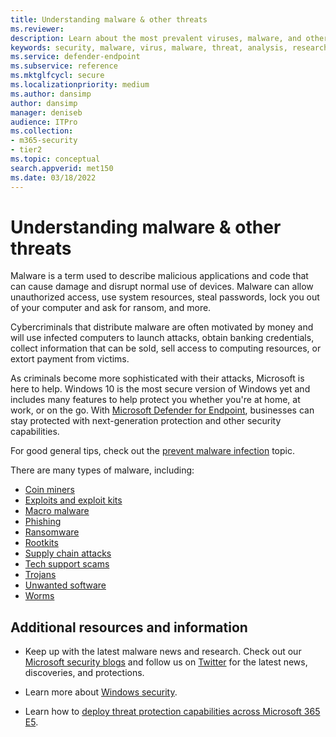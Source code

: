 ```yaml
---
title: Understanding malware & other threats
ms.reviewer: 
description: Learn about the most prevalent viruses, malware, and other threats. Understand how they infect systems, how they behave, and how to prevent and remove them.
keywords: security, malware, virus, malware, threat, analysis, research, encyclopedia, dictionary, glossary, ransomware, support scams, unwanted software, computer infection, virus infection, descriptions, remediation, latest threats, mmpc, microsoft malware protection center, wdsi
ms.service: defender-endpoint
ms.subservice: reference
ms.mktglfcycl: secure
ms.localizationpriority: medium
ms.author: dansimp
author: dansimp
manager: deniseb
audience: ITPro
ms.collection: 
- m365-security
- tier2
ms.topic: conceptual
search.appverid: met150
ms.date: 03/18/2022
---
```


# Understanding malware & other threats

Malware is a term used to describe malicious applications and code that can cause damage and disrupt normal use of devices. Malware can allow unauthorized access, use system resources, steal passwords, lock you out of your computer and ask for ransom, and more.

Cybercriminals that distribute malware are often motivated by money and will use infected computers to launch attacks, obtain banking credentials, collect information that can be sold, sell access to computing resources, or extort payment from victims.

As criminals become more sophisticated with their attacks, Microsoft is here to help. Windows 10 is the most secure version of Windows yet and includes many features to help protect you whether you're at home, at work, or on the go. With [Microsoft Defender for Endpoint](https://www.microsoft.com/microsoft-365/windows/microsoft-defender-atp), businesses can stay protected with next-generation protection and other security capabilities.

For good general tips, check out the [prevent malware infection](prevent-malware-infection.md) topic.

There are many types of malware, including:

- [Coin miners](coinminer-malware.md)
- [Exploits and exploit kits](exploits-malware.md)
- [Macro malware](macro-malware.md)
- [Phishing](phishing.md)
- [Ransomware](/security/compass/human-operated-ransomware)
- [Rootkits](rootkits-malware.md)
- [Supply chain attacks](supply-chain-malware.md)
- [Tech support scams](support-scams.md)
- [Trojans](trojans-malware.md)
- [Unwanted software](unwanted-software.md)
- [Worms](worms-malware.md)

## Additional resources and information

- Keep up with the latest malware news and research. Check out our [Microsoft security blogs](https://www.microsoft.com/security/blog/product/windows/) and follow us on [Twitter](https://twitter.com/wdsecurity) for the latest news, discoveries, and protections.

- Learn more about [Windows security](/security).

- Learn how to [deploy threat protection capabilities across Microsoft 365 E5](/microsoft-365/solutions/deploy-threat-protection). 

